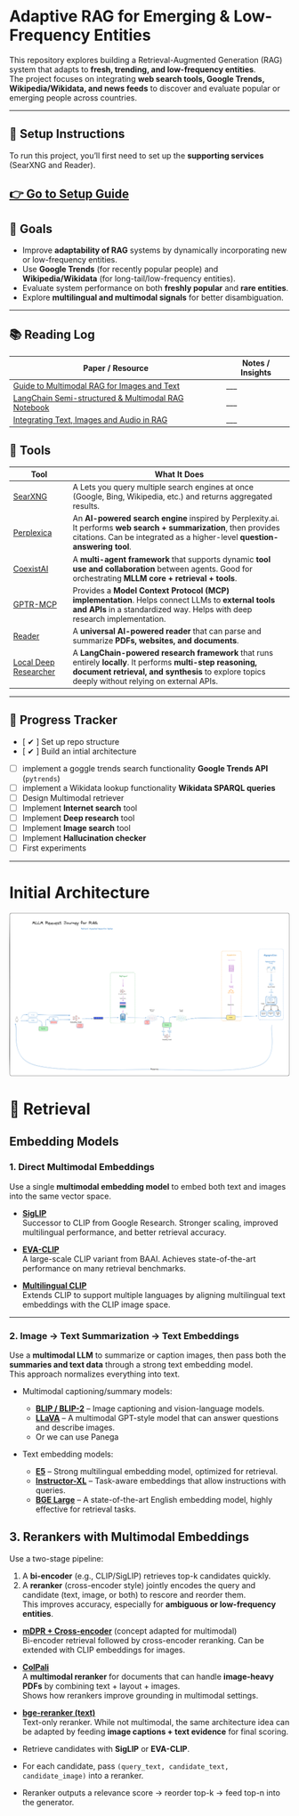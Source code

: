# Adaptive RAG for Emerging & Low-Frequency Entities

This repository explores building a Retrieval-Augmented Generation (RAG) system that adapts to **fresh, trending, and low-frequency entities**.  
The project focuses on integrating **web search tools, Google Trends, Wikipedia/Wikidata, and news feeds** to discover and evaluate popular or emerging people across countries.

---
## 🚀 Setup Instructions

To run this project, you’ll first need to set up the **supporting services** (SearXNG and Reader).

[👉 Go to Setup Guide](src/SETUP.md)
---

## 📌 Goals
- Improve **adaptability of RAG** systems by dynamically incorporating new or low-frequency entities.  
- Use **Google Trends** (for recently popular people) and **Wikipedia/Wikidata** (for long-tail/low-frequency entities).  
- Evaluate system performance on both **freshly popular** and **rare entities**.  
- Explore **multilingual and multimodal signals** for better disambiguation.

---

## 📚 Reading Log
| Paper / Resource | Notes / Insights |
|------------------|------------------|
| [Guide to Multimodal RAG for Images and Text](https://medium.com/kx-systems/guide-to-multimodal-rag-for-images-and-text-10dab36e3117) | ___ |
| [LangChain Semi-structured & Multimodal RAG Notebook](https://github.com/langchain-ai/langchain/blob/master/cookbook/Semi_structured_and_multi_modal_RAG.ipynb?ref=blog.langchain.com) | ___ |
| [Integrating Text, Images and Audio in RAG](https://www.reddit.com/r/LangChain/comments/1enbqew/multimodal_rag_explainer_3_paths_to_integrating/) | ___ |


## 🔧 Tools
| Tool | What It Does |
|------|--------------|
| [SearXNG](https://github.com/searxng/searxng) | A Lets you query multiple search engines at once (Google, Bing, Wikipedia, etc.) and returns aggregated results. |
| [Perplexica](https://github.com/ItzCrazyKns/Perplexica) | An **AI-powered search engine** inspired by Perplexity.ai. It performs **web search + summarization**, then provides citations. Can be integrated as a higher-level **question-answering tool**. |
| [CoexistAI](https://github.com/SPThole/CoexistAI) | A **multi-agent framework** that supports dynamic **tool use and collaboration** between agents. Good for orchestrating **MLLM core + retrieval + tools**. |
| [GPTR-MCP](https://github.com/assafelovic/gptr-mcp) | Provides a **Model Context Protocol (MCP) implementation**. Helps connect LLMs to **external tools and APIs** in a standardized way. Helps with deep research implementation. |
| [Reader](https://github.com/intergalacticalvariable/reader) | A **universal AI-powered reader** that can parse and summarize **PDFs, websites, and documents**. |
| [Local Deep Researcher](https://github.com/langchain-ai/local-deep-researcher) | A **LangChain-powered research framework** that runs entirely **locally**. It performs **multi-step reasoning, document retrieval, and synthesis** to explore topics deeply without relying on external APIs. |



---

## 🧪 Progress Tracker
- [ ✔ ] Set up repo structure 
- [ ✔ ] Build an intial architecture 
- [ ] implement a goggle trends search functionality **Google Trends API** (`pytrends`)  
- [ ] implement a Wikidata lookup functionality **Wikidata SPARQL queries**   
- [ ] Design Multimodal retriever   
- [ ] Implement **Internet search** tool  
- [ ] Implement **Deep research** tool  
- [ ] Implement **Image search** tool  
- [ ] Implement **Hallucination checker** 
- [ ] First experiments  

---


# Initial Architecture

![alt text](assets/architecture.png)

# 🔎 Retrieval

## Embedding Models

### 1. Direct Multimodal Embeddings
Use a single **multimodal embedding model** to embed both text and images into the same vector space.

- [**SigLIP**](https://github.com/google-research/siglip)  
  Successor to CLIP from Google Research. Stronger scaling, improved multilingual performance, and better retrieval accuracy.

- [**EVA-CLIP**](https://github.com/baaivision/EVA/tree/master/EVA-CLIP)  
  A large-scale CLIP variant from BAAI. Achieves state-of-the-art performance on many retrieval benchmarks.

- [**Multilingual CLIP**](https://github.com/FreddeFrallan/Multilingual-CLIP)  
  Extends CLIP to support multiple languages by aligning multilingual text embeddings with the CLIP image space.

---

### 2. Image → Text Summarization → Text Embeddings
Use a **multimodal LLM** to summarize or caption images, then pass both the **summaries and text data** through a strong text embedding model.  
This approach normalizes everything into text.
- Multimodal captioning/summary models:  
  - [**BLIP / BLIP-2**](https://github.com/salesforce/LAVIS) – Image captioning and vision-language models.  
  - [**LLaVA**](https://github.com/haotian-liu/LLaVA) – A multimodal GPT-style model that can answer questions and describe images.  
  - Or we can use Panega

- Text embedding models:  
  - [**E5**](https://huggingface.co/intfloat/multilingual-e5-base) – Strong multilingual embedding model, optimized for retrieval.  
  - [**Instructor-XL**](https://huggingface.co/hkunlp/instructor-xl) – Task-aware embeddings that allow instructions with queries.  
  - [**BGE Large**](https://huggingface.co/BAAI/bge-large-en) – A state-of-the-art English embedding model, highly effective for retrieval tasks.

## 3. Rerankers with Multimodal Embeddings
Use a two-stage pipeline:  
1. A **bi-encoder** (e.g., CLIP/SigLIP) retrieves top-k candidates quickly.  
2. A **reranker** (cross-encoder style) jointly encodes the query and candidate (text, image, or both) to rescore and reorder them.  
This improves accuracy, especially for **ambiguous or low-frequency entities**.

- [**mDPR + Cross-encoder**](https://github.com/facebookresearch/DPR) (concept adapted for multimodal)  
  Bi-encoder retrieval followed by cross-encoder reranking. Can be extended with CLIP embeddings for images.

- [**ColPali**](https://huggingface.co/vidore/colpali)  
  A **multimodal reranker** for documents that can handle **image-heavy PDFs** by combining text + layout + images.  
  Shows how rerankers improve grounding in multimodal settings.

- [**bge-reranker (text)**](https://huggingface.co/BAAI/bge-reranker-large)  
  Text-only reranker. While not multimodal, the same architecture idea can be adapted by feeding **image captions + text evidence** for final scoring.


- Retrieve candidates with **SigLIP** or **EVA-CLIP**.  
- For each candidate, pass `(query_text, candidate_text, candidate_image)` into a reranker.  
- Reranker outputs a relevance score → reorder top-k → feed top-n into the generator.


